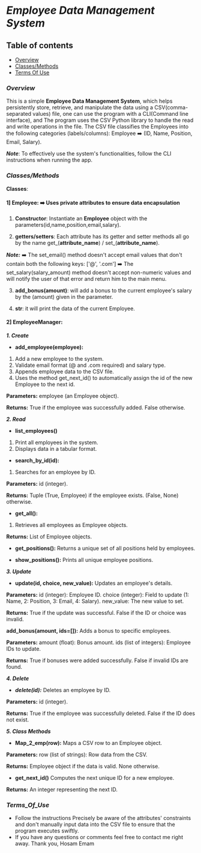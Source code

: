 # ***Employee Data Management System***

## **Table of contents**

- [Overview](#Overview)
- [Classes/Methods](#Classes/Methods)
- [Terms Of Use](#Terms_Of_Use)

### _**Overview**_

This is a simple **Employee Data Management System**,
which helps persistently store, retrieve,
and manipulate the data using a CSV(comma-separated values) file,
one can use the program with a CLI(Command line interface),
and The program uses the CSV Python library to handle the read and write operations in the file.
The CSV file classifies the Employees into the following categories (labels/columns): Employee ➡️ (ID, Name, Position, Email, Salary). 

_**Note**_: To effectively use the system's functionalities, follow the CLI instructions when running the app.

### _**Classes/Methods**_

**Classes**:

#### 1] Employee: ➡️ Uses private attributes to ensure data encapsulation

1) **Constructor**: Instantiate an **Employee** object with the parameters(id,name,position,email,salary).

2) **getters/setters**: Each attribute has its getter and setter methods all go by the name get_(**attribute_name**) / set_(**attribute_name**).

**_Note:_** ➡️ The set_email() method doesn't accept email values that don't contain both the following keys: ['@', '.com']
            ➡️ The set_salary(salary_amount) method doesn't accept non-numeric values and will notify the user of that error and return him to the main menu.
      
3) **add_bonus(amount)**: will add a bonus to the current employee's salary by the (amount) given in the parameter.

4) **__str__**: it will print the data of the current Employee.

#### 2] EmployeeManager: 
_**1. Create**_
- **add_employee(employee):**
1) Add a new employee to the system.
2) Validate email format (@ and .com required) and salary type.
3) Appends employee data to the CSV file.
4) Uses the method get_next_id() to automatically assign the id of the new Employee to the next id.
   
**Parameters:**
employee (an Employee object).

**Returns:**
True if the employee was successfully added.
False otherwise.

**_2. Read_**
- **list_employees()**
1) Print all employees in the system.
2) Displays data in a tabular format.

- **search_by_id(id):**
1) Searches for an employee by ID.
   
**Parameters:**
id (integer).

**Returns:**
Tuple (True, Employee) if the employee exists.
(False, None) otherwise.

- **get_all():**

1) Retrieves all employees as Employee objects.
   
**Returns:**
List of Employee objects.

- **get_positions():**
Returns a unique set of all positions held by employees.

- **show_positions():**
Prints all unique employee positions.

**_3. Update_**
- **update(id, choice, new_value):**
Updates an employee's details.

**Parameters:**
id (integer): Employee ID.
choice (integer): Field to update (1: Name, 2: Position, 3: Email, 4: Salary).
new_value: The new value to set.

**Returns:**
True if the update was successful.
False if the ID or choice was invalid.

**add_bonus(amount, ids=[]):**
Adds a bonus to specific employees.

**Parameters:**
amount (float): Bonus amount.
ids (list of integers): Employee IDs to update.

**Returns:**
True if bonuses were added successfully.
False if invalid IDs are found.

**_4. Delete_**
- **_delete(id):_**
Deletes an employee by ID.

**Parameters:**
id (integer).

**Returns:**
True if the employee was successfully deleted.
False if the ID does not exist.

**_5. Class Methods_**
- **Map_2_emp(row):**
Maps a CSV row to an Employee object.

**Parameters:**
row (list of strings): Row data from the CSV.

**Returns:**
Employee object if the data is valid.
None otherwise.

- **get_next_id()**
Computes the next unique ID for a new employee.

**Returns:**
An integer representing the next ID.

### _**Terms_Of_Use**_

- Follow the instructions Precisely be aware of the attributes' constraints and don't manually input data into the CSV file to ensure that the program executes swiftly.
- If you have any questions or comments feel free to contact me right away.
Thank you, Hosam Emam
